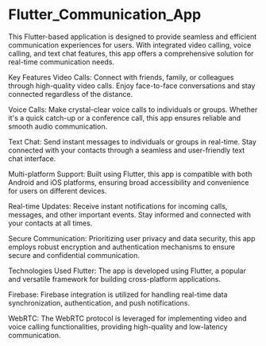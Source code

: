 # Flutter_Communication_App
This Flutter-based application is designed to provide seamless and efficient communication experiences for users. With integrated video calling, voice calling, and text chat features, this app offers a comprehensive solution for real-time communication needs.

Key Features
Video Calls: Connect with friends, family, or colleagues through high-quality video calls. Enjoy face-to-face conversations and stay connected regardless of the distance.

Voice Calls: Make crystal-clear voice calls to individuals or groups. Whether it's a quick catch-up or a conference call, this app ensures reliable and smooth audio communication.

Text Chat: Send instant messages to individuals or groups in real-time. Stay connected with your contacts through a seamless and user-friendly text chat interface.

Multi-platform Support: Built using Flutter, this app is compatible with both Android and iOS platforms, ensuring broad accessibility and convenience for users on different devices.

Real-time Updates: Receive instant notifications for incoming calls, messages, and other important events. Stay informed and connected with your contacts at all times.

Secure Communication: Prioritizing user privacy and data security, this app employs robust encryption and authentication mechanisms to ensure secure and confidential communication.

Technologies Used
Flutter: The app is developed using Flutter, a popular and versatile framework for building cross-platform applications.

Firebase: Firebase integration is utilized for handling real-time data synchronization, authentication, and push notifications.

WebRTC: The WebRTC protocol is leveraged for implementing video and voice calling functionalities, providing high-quality and low-latency communication.

